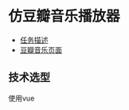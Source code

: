 # 仿豆瓣音乐播放器

- [任务描述](http://ife.baidu.com/course/detail/id/83)
- [豆瓣音乐页面](https://music.douban.com/artists/player/)

## 技术选型

使用vue